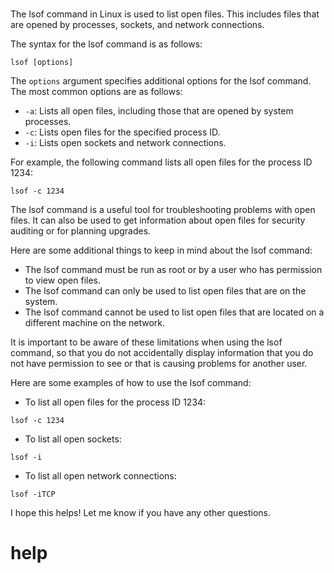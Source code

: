 # 

The lsof command in Linux is used to list open files. This includes files that are opened by processes, sockets, and network connections.

The syntax for the lsof command is as follows:

```
lsof [options]
```

The `options` argument specifies additional options for the lsof command. The most common options are as follows:

* `-a`: Lists all open files, including those that are opened by system processes.
* `-c`: Lists open files for the specified process ID.
* `-i`: Lists open sockets and network connections.

For example, the following command lists all open files for the process ID 1234:

```
lsof -c 1234
```

The lsof command is a useful tool for troubleshooting problems with open files. It can also be used to get information about open files for security auditing or for planning upgrades.

Here are some additional things to keep in mind about the lsof command:

* The lsof command must be run as root or by a user who has permission to view open files.
* The lsof command can only be used to list open files that are on the system.
* The lsof command cannot be used to list open files that are located on a different machine on the network.

It is important to be aware of these limitations when using the lsof command, so that you do not accidentally display information that you do not have permission to see or that is causing problems for another user.

Here are some examples of how to use the lsof command:

* To list all open files for the process ID 1234:
```
lsof -c 1234
```
* To list all open sockets:
```
lsof -i
```
* To list all open network connections:
```
lsof -iTCP
```

I hope this helps! Let me know if you have any other questions.




# help 

```

```
